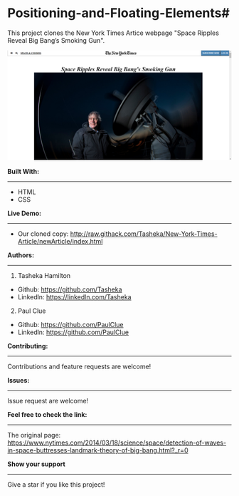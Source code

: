 # Positioning-and-Floating-Elements#

This project clones the New York Times Artice webpage "Space Ripples Reveal Big Bang’s Smoking Gun".

![Image of a screenshot of our cloned page](images/screenshot.png)

**Built With:**

----
- HTML
- CSS  

**Live Demo:**

----
- Our cloned copy: http://raw.githack.com/Tasheka/New-York-Times-Article/newArticle/index.html 

**Authors:**

----
1. Tasheka Hamilton
- Github: https://github.com/Tasheka
- Linkedln: https://linkedln.com/Tasheka

2. Paul Clue
- Github: https://github.com/PaulClue
- Linkedln: https://github.com/PaulClue

**Contributing:**

----
Contributions and feature requests are welcome!  

**Issues:**

----
Issue request are welcome!  

**Feel free to check the link:**

----
The original page: https://www.nytimes.com/2014/03/18/science/space/detection-of-waves-in-space-buttresses-landmark-theory-of-big-bang.html?_r=0  

**Show your support**

----
Give a star if you like this project!  

